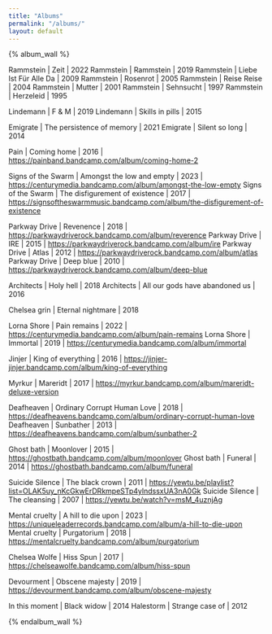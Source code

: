 ```yaml
---
title: "Albums"
permalink: "/albums/"
layout: default
---
```


<!-- Band | title | cover | year | link | tags -->
{% album_wall %}

Rammstein | Zeit | 2022
Rammstein | Rammstein | 2019
Rammstein | Liebe Ist Für Alle Da | 2009
Rammstein | Rosenrot | 2005
Rammstein | Reise Reise | 2004
Rammstein | Mutter | 2001
Rammstein | Sehnsucht | 1997
Rammstein | Herzeleid | 1995

Lindemann | F & M | 2019
Lindemann | Skills in pills | 2015

Emigrate | The persistence of memory | 2021
Emigrate | Silent so long | 2014

Pain | Coming home | 2016 | https://painband.bandcamp.com/album/coming-home-2

Signs of the Swarm | Amongst the low and empty | 2023 | https://centurymedia.bandcamp.com/album/amongst-the-low-empty
Signs of the Swarm | The disfigurement of existence | 2017 | https://signsoftheswarmmusic.bandcamp.com/album/the-disfigurement-of-existence

Parkway Drive | Revenence | 2018 | https://parkwaydriverock.bandcamp.com/album/reverence
Parkway Drive | IRE | 2015 | https://parkwaydriverock.bandcamp.com/album/ire
Parkway Drive | Atlas | 2012 | https://parkwaydriverock.bandcamp.com/album/atlas
Parkway Drive | Deep blue | 2010 | https://parkwaydriverock.bandcamp.com/album/deep-blue

Architects | Holy hell | 2018
Architects | All our gods have abandoned us | 2016

Chelsea grin | Eternal nightmare | 2018

Lorna Shore | Pain remains | 2022 | https://centurymedia.bandcamp.com/album/pain-remains
Lorna Shore | Immortal | 2019 | https://centurymedia.bandcamp.com/album/immortal

Jinjer | King of everything | 2016 | https://jinjer-jinjer.bandcamp.com/album/king-of-everything

Myrkur | Mareridt | 2017 | https://myrkur.bandcamp.com/album/mareridt-deluxe-version

Deafheaven | Ordinary Corrupt Human Love | 2018 | https://deafheavens.bandcamp.com/album/ordinary-corrupt-human-love
Deafheaven | Sunbather | 2013 | https://deafheavens.bandcamp.com/album/sunbather-2

Ghost bath | Moonlover | 2015 | https://ghostbath.bandcamp.com/album/moonlover
Ghost bath | Funeral | 2014 | https://ghostbath.bandcamp.com/album/funeral

Suicide Silence | The black crown | 2011 | https://yewtu.be/playlist?list=OLAK5uy_nKcGkwErDRkmpeSTp4ylndssxUA3nA0Gk
Suicide Silence | The cleansing | 2007 | https://yewtu.be/watch?v=msM_4uznjAg

Mental cruelty | A hill to die upon | 2023 | https://uniqueleaderrecords.bandcamp.com/album/a-hill-to-die-upon
Mental cruelty | Purgatorium | 2018 | https://mentalcruelty.bandcamp.com/album/purgatorium

Chelsea Wolfe | Hiss Spun | 2017 | https://chelseawolfe.bandcamp.com/album/hiss-spun

Devourment | Obscene majesty | 2019 | https://devourment.bandcamp.com/album/obscene-majesty

In this moment | Black widow     | 2014
Halestorm      | Strange case of | 2012

{% endalbum_wall %}

